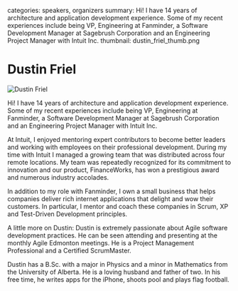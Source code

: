 categories: speakers, organizers
summary: Hi! I have 14 years of architecture and application development experience. Some of my recent experiences include being VP, Engineering at Fanminder, a Software Development Manager at Sagebrush Corporation and an Engineering Project Manager with Intuit Inc.
thumbnail: dustin_friel_thumb.png

#  Dustin Friel

![Dustin Friel](/attachments/dustin_friel_resized.jpg)

Hi! I have 14 years of architecture and application development experience. Some of my recent experiences include being VP, Engineering at Fanminder, a Software Development Manager at Sagebrush Corporation and an Engineering Project Manager with Intuit Inc.

At Intuit, I enjoyed mentoring expert contributors to become better leaders and working with employees on their professional development. During my time with Intuit I managed a growing team that was distributed across four remote locations. My team was repeatedly recognized for its commitment to innovation and our product, FinanceWorks, has won a prestigious award and numerous industry accolades.

In addition to my role with Fanminder, I own a small business that helps companies deliver rich internet applications that delight and wow their customers. In particular, I mentor and coach these companies in Scrum, XP and Test-Driven Development principles.

A little more on Dustin:
Dustin is extremely passionate about Agile software development practices. He can be seen attending and presenting at the monthly Agile Edmonton meetings. He is a Project Management Professional and a Certified ScrumMaster.

Dustin has a B.Sc. with a major in Physics and a minor in Mathematics from the University of Alberta. He is a loving husband and father of two. In his free time, he writes apps for the iPhone, shoots pool and plays flag football.
